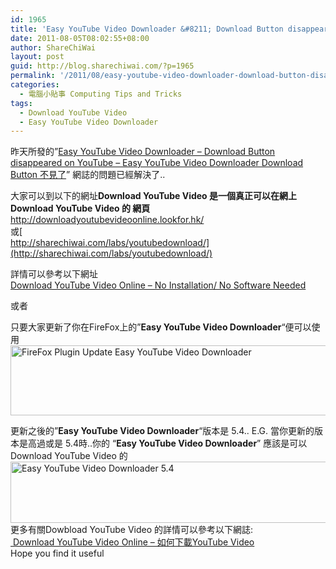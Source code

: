 ```yaml
---
id: 1965
title: 'Easy YouTube Video Downloader &#8211; Download Button disappeared on YouTube Fixed  [FireFox Plugin]- Easy YouTube Video Downloader Download Button 不見了 已解決 [FireFox Plugin]'
date: 2011-08-05T08:02:55+08:00
author: ShareChiWai
layout: post
guid: http://blog.sharechiwai.com/?p=1965
permalink: '/2011/08/easy-youtube-video-downloader-download-button-disappeared-on-youtube-fixed-easy-youtube-video-downloader-download-button-%e4%b8%8d%e8%a6%8b%e4%ba%86-%e5%b7%b2%e8%a7%a3%e6%b1%ba/'
categories:
  - 電腦小貼事 Computing Tips and Tricks
tags:
  - Download YouTube Video
  - Easy YouTube Video Downloader
---
```

昨天所發的&#8221;[Easy YouTube Video Downloader &#8211; Download Button disappeared on YouTube &#8211; Easy YouTube Video Downloader Download Button 不見了](http://blog.sharechiwai.com/2011/08/easy-youtube-video-downloader-download-button-disappeared-on-youtube-easy-youtube-video-downloader-download-button-%E4%B8%8D%E8%A6%8B%E4%BA%86/)&#8221; 網誌的問題已經解決了..

大家可以到以下的網址**Download YouTube Video 是一個真正可以在網上Download YouTube Video 的 網頁**  
<http://downloadyoutubevideoonline.lookfor.hk/>[  
](http://sharechiwai.com/labs/youtubedownload/) 或[  
http://sharechiwai.com/labs/youtubedownload/](http://sharechiwai.com/labs/youtubedownload/)

詳情可以參考以下網址  
<a title="Permalink to Download YouTube Video Online – No Installation/ No Software Needed" href="http://blog.sharechiwai.com/2011/08/download-youtube-video-online-no-installation-no-software-needed/" rel="bookmark">Download YouTube Video Online – No Installation/ No Software Needed</a>

或者

只要大家更新了你在FireFox上的&#8221;**Easy YouTube Video Downloader**&#8220;便可以使用  
<img src="https://i1.wp.com/api.photoshop.com/v1.0/accounts/aa9037104a014abbb11ad4bd58324b91/assets/150687b8c9694bf48a6b2645d0088655/renditions/fullsize.jpg?resize=625%2C112" alt="FireFox Plugin Update Easy YouTube Video Downloader" width="625" height="112" data-recalc-dims="1" /> 

更新之後的&#8221;**Easy YouTube Video Downloader**&#8220;版本是 5.4.. E.G. 當你更新的版本是高過或是 5.4時..你的 &#8220;**Easy YouTube Video Downloader**&#8221; 應該是可以Download YouTube Video 的  
<img src="https://i2.wp.com/api.photoshop.com/v1.0/accounts/aa9037104a014abbb11ad4bd58324b91/assets/08884543427248cab81f8e25f5f04afc/renditions/fullsize.jpg?resize=625%2C98" alt="Easy YouTube Video Downloader 5.4" width="625" height="98" data-recalc-dims="1" />  
更多有關Dowbload YouTube Video 的詳情可以參考以下網誌:  
<a title="Download YouTube Video Online – 如何下載YouTube Video" href="http://blog.sharechiwai.com/2011/08/download-youtube-video-online-%e5%a6%82%e4%bd%95%e4%b8%8b%e8%bc%89youtube-video/" target="_blank"> Download YouTube Video Online – 如何下載YouTube Video</a>  
Hope you find it useful